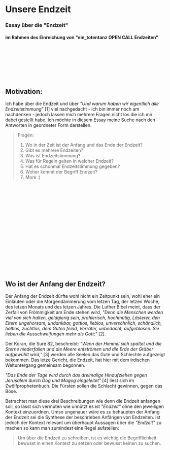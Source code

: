 
# Unsere Endzeit
### Essay über die "Endzeit" 
#### im Rahmen des Einreichung von "ein_totentanz OPEN CALL Endzeiten"
<Br>
<Br>
<Br>
<Br>
<Br>
<Br>

## Motivation:
Ich habe über die Endzeit und über *"Und warum haben wir eigentlich alle Endzeitstimmung"* [1] viel nachgedacht - ich bin immer noch am nachdenken - jedoch lassen mich mehrere Fragen nicht los die ich mir dabei gestellt habe. Ich möchte in diesem Essay meine Suche nach den Antworten in geordneter Form darstellen. 



 > Fragen: 
 > 1. Wo in der Zeit ist der Anfang und das Ende der Endzeit?
 > 2. Gibt es mehrere Endzeiten?
 > 3. Was ist Endzeitstimmung?
 > 4. Was für Regeln gelten in welcher Endzeit?
 > 5. Hat es schonmal Endzeitstimmung gegeben?
 > 6. Woher kommt der Begriff Endzeit?
 > 7. More :)
 
 <br>
 <br>
 <br>
 <br>
 <br>
 <br>
 <br>
 <br>
 <br>
 <br>
 <br>
 <br>
 <br>
 <br>
 <br>

 <br>

## Wo ist der Anfang der Endzeit?

Der Anfang der Endzeit dürfte wohl nicht ein Zeitpunkt sein, wohl eher ein Einläuten oder die Morgendämmerung vom letzen Tag, der letzen Woche, des letzen Monats und des letzen Jahres. Die Luther Bibel meint, dass der Zerfall von Frömmigkeit am Ende stehen wird, *"Denn die Menschen werden viel von sich halten, geldgierig sein, prahlerisch, hochmütig, Lästerer, den Eltern ungehorsam, undankbar, gottlos, lieblos, unversöhnlich, schändlich, haltlos, zuchtlos, dem Guten feind, Verräter, unbedacht, aufgeblasen. Sie lieben die Ausschweifungen mehr als Gott;"* [2].

Der Koran, die Sure 82, beschreibt:
*"Wenn der Himmel sich spaltet und die Sterne niederfallen und die Meere entströmen und die Erde der Gräber aufgewühlt wird,"* [3] werden alle
Seelen das Gute und Schlechte aufgezeigt bekommen. Das letze Gericht, die Endzeit, hat hier mit dem irdischen Weltuntergang gemeinsam begonnen. 

*"Das Ende der Tage wird durch das dreimalige Hinaufziehen gegen Jerusalem durch Gog und Magog eingeleitet"* [4] liest sich im Zwölfprophetenbuch. Die Fürsten sollen die Schlacht gewinnen, gegen das Böse.

Betrachtet man diese drei Beschreibungen wie denn die Endzeit anfangen soll, so lässt sich vermuten wie unnützt es ist *"Endzeit"* ohne den jeweiligen Kontext einzuordnen. Umso ungenauer wäre es zu behaupten der Anfang der Endzeit sei die Synthese der beschrieben Anfängen von Endzeiten.
Ist jedoch der Kontext relevant um überhaupt Aussagen über die *"Endzeit"* zu machen so kann man zumindest eine Regel aufstellen:

> Um über die Endzeit zu schreiben, ist es wichtig die Begrifflichkeit bewusst in einen Kontext zu setzen oder bewusst keinen zu suchen.

